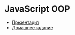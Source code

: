 # JavaScript OOP

  * [Презентация](http://yadi.sk/d/a62ZJOd-0LfmJ)
  * [Домашнее задание](https://github.com/cripi-javascript/dz-4-oop)
